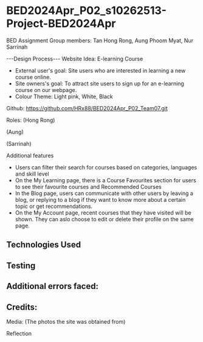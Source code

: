 # BED2024Apr_P02_s10262513-Project-BED2024Apr
BED Assignment
Group members: Tan Hong Rong, Aung Phoom Myat, Nur Sarrinah

---Design Process---
Website Idea: E-learning Course
-	External user's goal: Site users who are interested in learning a new course online.
-	Site owners's goal: To attract site users to sign up for an e-learning course on our webpage. 
-	Colour Theme: Light pink, White, Black

Github: https://github.com/HRx88/BED2024Apr_P02_Team07.git 

Roles: 
(Hong Rong)

(Aung)

(Sarrinah)

Additional features
- Users can filter their search for courses based on categories, languages and skill level
- On the My Learning page, there is a Course Favourites section for users to see their favourite courses and Recommended Courses
- In the Blog page, users can communicate with other users by leaving a blog, or replying to a blog if they want to know more about a certain topic or get recommendations.
- On the My Account page, recent courses that they have visited will be shown. They can aslo choose to edit or delete their profile on the same page.
  
Technologies Used
-
Testing
- 
Additional errors faced:
- 
Credits: 
-
Media: (The photos the site was obtained from)

Reflection

